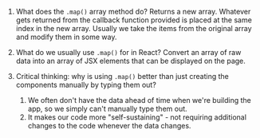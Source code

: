 
1. What does the `.map()` array method do?
Returns a new array. Whatever gets returned from the callback
function provided is placed at the same index in the new array.
Usually we take the items from the original array and modify them
in some way.


2. What do we usually use `.map()` for in React?
Convert an array of raw data into an array of JSX elements
that can be displayed on the page.


3. Critical thinking: why is using `.map()` better than just
   creating the components manually by typing them out?
    1. We often don't have the data ahead of time when we're building
       the app, so we simply can't manually type them out.
    2. It makes our code more "self-sustaining" - not requiring additional
       changes to the code whenever the data changes.